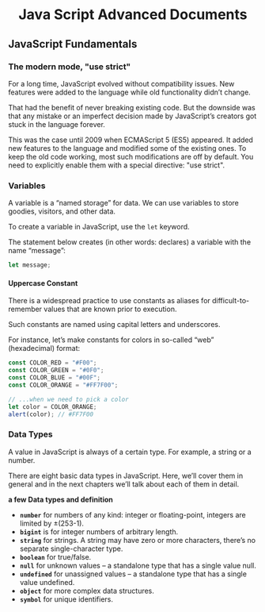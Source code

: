 <link rel="stylesheet" href="https://cdn.jsdelivr.net/npm/bootstrap-icons@1.5.0/font/bootstrap-icons.css">
<link rel="stylesheet" href="../source.css">

<h1 style="text-align:center">Java Script Advanced Documents</h1>

## JavaScript Fundamentals

### The modern mode, "use strict"
For a long time, JavaScript evolved without compatibility issues. New features were added to the language while old functionality didn’t change.

That had the benefit of never breaking existing code. But the downside was that any mistake or an imperfect decision made by JavaScript’s creators got stuck in the language forever.

This was the case until 2009 when ECMAScript 5 (ES5) appeared. It added new features to the language and modified some of the existing ones. To keep the old code working, most such modifications are off by default. You need to explicitly enable them with a special directive: "use strict".

### Variables
A variable is a “named storage” for data. We can use variables to store goodies, visitors, and other data.

To create a variable in JavaScript, use the `let` keyword.

The statement below creates (in other words: declares) a variable with the name “message”:
```js
let message;
```

#### Uppercase Constant
There is a widespread practice to use constants as aliases for difficult-to-remember values that are known prior to execution.

Such constants are named using capital letters and underscores.

For instance, let’s make constants for colors in so-called “web” (hexadecimal) format:
```js
const COLOR_RED = "#F00";
const COLOR_GREEN = "#0F0";
const COLOR_BLUE = "#00F";
const COLOR_ORANGE = "#FF7F00";

// ...when we need to pick a color
let color = COLOR_ORANGE;
alert(color); // #FF7F00
```

### Data Types
A value in JavaScript is always of a certain type. For example, a string or a number.

There are eight basic data types in JavaScript. Here, we’ll cover them in general and in the next chapters we’ll talk about each of them in detail.

**a few Data types and definition**
- **`number`** for numbers of any kind: integer or floating-point, integers are limited by ±(253-1).
- **`bigint`** is for integer numbers of arbitrary length.
- **`string`** for strings. A string may have zero or more characters, there’s no separate single-character type.
- **`boolean`** for true/false.
- **`null`** for unknown values – a standalone type that has a single value null.
- **`undefined`** for unassigned values – a standalone type that has a single value undefined.
- **`object`** for more complex data structures.
- **`symbol`** for unique identifiers.









